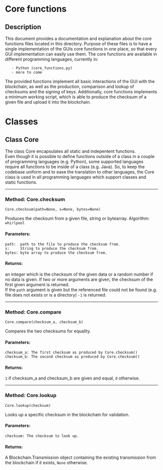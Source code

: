 # Core functions #

## Description ##

This document provides a documentation and explanation about the core functions files located in this directory.
Purpose of these files is to have a single implementation of the GUIs core functions in one place, so that every GUI implementation can easily use them. The core functions are available in different programming languages, currently in:

`    - Python (core_functions.py) `<br>
`    - more to come `

The provided functions implement all basic interactions of the GUI with the blockchain, as well as the production, comparison and lookup of checksums and the signing of keys. Additionally, core functions implements a minimum working script, which is able to produce the checksum of a given file and upload it into the blockchain.



# Classes #

## Class Core ##
The class Core encapsulates all static and indepentent functions.\
Even though it is possible to define functions outside of a class in a couple of programming languages (e.g. Python), some supported languages require all functions to be inside of a class (e.g. Java). So, to keep the codebase uniform and to ease the translation to other languages, the Core class is used in all programming languages which support classes and static functions.

---

### Method: Core.checksum ###
    Core.checksum(path=None, s=None, bytes=None)
Produces the checksum from a given file, string or bytearray. Algorithm: ```whirlpool```

#### Parameters: ####

    path:  path to the file to produce the checksum from.
    s:     String to produce the checksum from.
    bytes: byte array to produce the checksum from.

#### Returns: ####

an integer which is the checksum of the given data or a random number if no data is given. If two or more arguments are given, the checksum of the first given argument is returned.\
If the ```path``` argument is given but the referenced file could not be found (e.g. file does not exists or is a directory) ```-1``` is returned.

---

### Method: Core.compare ###
    Core.compare(checksum_a, checksum_b)
Compares the two checksums for equality.

#### Parameters: ####

    checksum_a: The first checksum as produced by Core.checksum()
    checksum_b: The second checksum as produced by Core.checksum()

#### Returns: ####
`1` if checksum_a and checksum_b are given and equal, `0` otherwise.

---

### Method: Core.lookup ###
    Core.lookup(checksum)
Looks up a specific checksum in the blockchain for validation.

#### Parameters: ####

    checksum: The checksum to look up.

#### Returns: ####
A Blockchain.Transmission object containing the existing transmission from the blockchain if it exists, `None` otherwise.